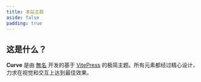 ```yaml
---
title: 本站主题
aside: false
padding: true
---
```


<script setup>
import Theme from "@/views/Theme.vue"
</script>

<Theme />

## 这是什么？

**Curve** 是由 [無名](https://www.imsyy.top/) 开发的基于 [VitePress](https://vitepress.dev/) 的极简主题。所有元素都经过精心设计，力求在视觉和交互上达到最佳效果。